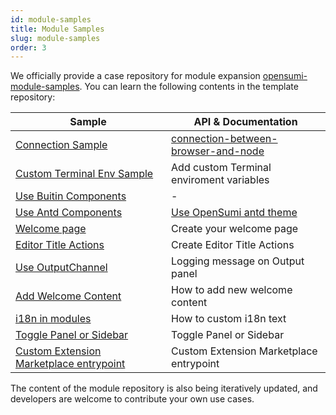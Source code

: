 ```yaml
---
id: module-samples
title: Module Samples
slug: module-samples
order: 3
---
```


We officially provide a case repository for module expansion [opensumi-module-samples](https://github.com/opensumi/opensumi-module-samples). You can learn the following contents in the template repository:

| Sample                                                                                                                                             | API & Documentation                                                                                                    |
| -------------------------------------------------------------------------------------------------------------------------------------------------- | ---------------------------------------------------------------------------------------------------------------------- |
| [Connection Sample](https://github.com/opensumi/opensumi-module-samples/tree/main/modules/connection)                                              | [connection-between-browser-and-node](https://opensumi.com/en/docs/develop/sample/connection-between-browser-and-node) |
| [Custom Terminal Env Sample](https://github.com/opensumi/opensumi-module-samples/tree/main/modules/terminal-env)                                   | Add custom Terminal enviroment variables                                                                               |
| [Use Buitin Components](https://github.com/opensumi/opensumi-module-samples/tree/main/modules/components)                                          | -                                                                                                                      |
| [Use Antd Components](https://github.com/opensumi/opensumi-module-samples/tree/main/modules/use-antd)                                              | [Use OpenSumi antd theme](https://github.com/opensumi/antd-theme)                                                      |
| [Welcome page](https://github.com/opensumi/opensumi-module-samples/tree/main/modules/add-welcome-content)                                          | Create your welcome page                                                                                               |
| [Editor Title Actions](https://github.com/opensumi/opensumi-module-samples/tree/main/modules/editor-title)                                         | Create Editor Title Actions                                                                                            |
| [Use OutputChannel](https://github.com/opensumi/opensumi-module-samples/tree/main/modules/editor-title)                                            | Logging message on Output panel                                                                                        |
| [Add Welcome Content](https://github.com/opensumi/opensumi-module-samples/tree/main/modules/add-welcome-content)                                   | How to add new welcome content                                                                                         |
| [i18n in modules](https://github.com/opensumi/opensumi-module-samples/tree/main/example/src/browser/i18n/setup.ts)                                 | How to custom i18n text                                                                                                |
| [Toggle Panel or Sidebar](https://github.com/opensumi/opensumi-module-samples/tree/main/modules/toggle-panel/browser/toggle-panel.contribution.ts) | Toggle Panel or Sidebar                                                                                                |
| [Custom Extension Marketplace entrypoint](https://github.com/opensumi/opensumi-module-samples/tree/main/example/src/node/start-server.ts#L18)      | Custom Extension Marketplace entrypoint                                                                                |

The content of the module repository is also being iteratively updated, and developers are welcome to contribute your own use cases.
